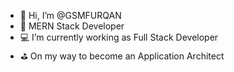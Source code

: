 - 👋 Hi, I’m @GSMFURQAN
- 💼 MERN Stack Developer
- 💻 I’m currently working as Full Stack Developer
- ⛳ On my way to become an Application Architect

<!---
GSMFURQAN/GSMFURQAN is a ✨ special ✨ repository because its `README.md` (this file) appears on your GitHub profile.
You can click the Preview link to take a look at your changes.
--->
